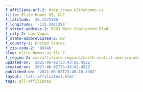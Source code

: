 ```yaml
---
f_affiliate-url-2: http://www.elitehomes.us
title: Elite Homes US, LLC
f_latitude: '36.1575306'
f_longitude: '-115.2421295'
f_street-address-2: 6763 West Charleston Blvd.­
f_city-2: Las Vegas­
f_state-addbreviated-2: NV­
f_country-2: United States
f_zip-code-2: '89146'
slug: elite-homes-us-llc-2
f_region-2: cms/affiliate-regions/north-central-america.md
updated-on: '2021-06-02T23:43:02.452Z'
created-on: '2021-06-02T23:43:02.452Z'
published-on: '2021-06-02T23:48:16.338Z'
layout: '[all-affiliates].html'
tags: all-affiliates
---
```



